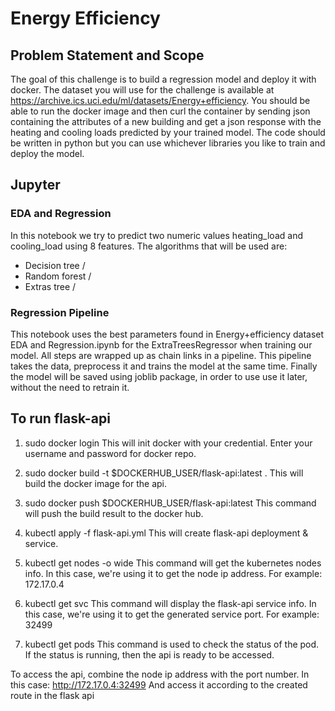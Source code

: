 # Energy Efficiency 

## Problem Statement and Scope
The goal of this challenge is to build a regression model and deploy it with docker. The dataset you will use for the challenge is available at https://archive.ics.uci.edu/ml/datasets/Energy+efficiency. You should be able to run the docker image and then curl the container by sending json containing the attributes of a new building and get a json response with the heating and cooling loads predicted by your trained model. The code should be written in python but you can use whichever libraries you like to train and deploy the model.

## Jupyter
### EDA and Regression
In this notebook we try to predict two numeric values heating_load and cooling_load using 8 features. The algorithms that will be used are:

* Decision tree /
* Random forest /
* Extras tree /

### Regression Pipeline
This notebook uses the best parameters found in Energy+efficiency dataset EDA and Regression.ipynb for the ExtraTreesRegressor when training our model. All steps are wrapped up as chain links in a pipeline. This pipeline takes the data, preprocess it and trains the model at the same time. Finally the model will be saved using joblib package, in order to use use it later, without the need to retrain it.


## To run flask-api 
1. sudo docker login
This will init docker with your credential. Enter your username and password for docker repo.

2. sudo docker build -t $DOCKERHUB_USER/flask-api:latest .
This will build the docker image for the api.

3. sudo docker push $DOCKERHUB_USER/flask-api:latest
This command will push the build result to the docker hub.

4. kubectl apply -f flask-api.yml
This will create flask-api deployment & service.

5. kubectl get nodes -o wide
This command will get the kubernetes nodes info. In this case, we're using it to get the node ip address.
For example: 172.17.0.4

6. kubectl get svc
This command will display the flask-api service info. In this case, we're using it to get the generated service port.
For example: 32499

7. kubectl get pods
This command is used to check the status of the pod. If the status is running, then the api is ready to be accessed.

To access the api, combine the node ip address with the port number.
In this case: http://172.17.0.4:32499
And access it according to the created route in the flask api
